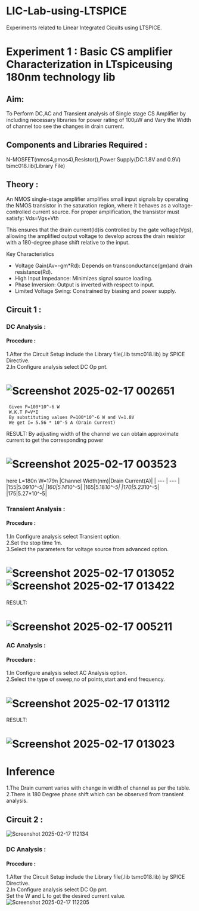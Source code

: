 # LIC-Lab-using-LTSPICE
Experiments related to  Linear Integrated Cicuits using LTSPICE.
# Experiment 1 : Basic CS amplifier Characterization in LTspiceusing 180nm technology lib
## Aim:
 To Perform DC,AC and Transient analysis of Single stage CS Amplifier by including necessary libraries for power rating of 100µW and Vary the Width of channel too see the changes in drain current.
## Components and Libraries Required :
 N-MOSFET(nmos4,pmos4),Resistor(),Power Supply(DC:1.8V and 0.9V)
 tsmc018.lib(Library File)
## Theory :
An NMOS single-stage amplifier amplifies small input signals by operating the NMOS transistor in the saturation region, where it behaves as a voltage-controlled current source. For proper amplification, the transistor must satisfy:
                          Vds=Vgs+Vth

This ensures that the drain current(Id)is controlled by the gate voltage(Vgs), allowing the amplified output voltage to develop across the drain resistor with a 180-degree phase shift relative to the input.  

Key Characteristics  
- Voltage Gain(Av=-gm*Rd): Depends on transconductance(gm)and drain resistance(Rd).  
- High Input Impedance: Minimizes signal source loading.  
- Phase Inversion: Output is inverted with respect to input.  
- Limited Voltage Swing: Constrained by biasing and power supply.  

## Circuit 1 :
### DC Analysis :
#### Procedure :
 1.After the Circuit Setup include the Library file(.lib tsmc018.lib) by SPICE Directive.</br>
 2.In Configure analysis select DC Op pnt.</br>
# ![Screenshot 2025-02-17 002651](https://github.com/user-attachments/assets/aceec8d5-e15d-4e72-a09b-644c3062df0b)
     Given P=100*10^-6 W
     W.K.T P=V*I
     By substituting values P=100*10^-6 W and V=1.8V
     We get I= 5.56 * 10^-5 A (Drain Current)
RESULT:
By adjusting width of the channel we can obtain approximate current to get the corresponding power
# ![Screenshot 2025-02-17 003523](https://github.com/user-attachments/assets/8f884108-93b7-44c6-b45b-501a34d9c882)
 here
 L=180n W=179n
 |Channel Width(nm)|Drain Current(A)|
 | --- | --- |
 |155|5.09*10^-5|
 |160|5.14*10^-5|
 |165|5.18*10^-5|
 |170|5.23*10^-5|
 |175|5.27*10^-5|

### Transient Analysis :
#### Procedure :
1.In Configure analysis select Transient option.</br>
2.Set the stop time 1m.</br>
3.Select the parameters for voltage source from advanced option.</br>
# ![Screenshot 2025-02-17 013052](https://github.com/user-attachments/assets/37eba255-e3ae-49cb-b985-38add0cfa925) ![Screenshot 2025-02-17 013422](https://github.com/user-attachments/assets/3ff82d34-b0b4-4c94-888c-eb1d506760e1)


RESULT:
# ![Screenshot 2025-02-17 005211](https://github.com/user-attachments/assets/8d313ba9-1aa7-4e81-b5ad-a4c455db8b8f)

### AC Analysis :
#### Procedure :
1.In Configure analysis select AC Analysis option.</br>
2.Select the type of sweep,no of points,start and end frequency.</br>

# ![Screenshot 2025-02-17 013112](https://github.com/user-attachments/assets/e9b350e0-313b-4263-9d43-4153bcbae47b)

RESULT:
# ![Screenshot 2025-02-17 013023](https://github.com/user-attachments/assets/f3f27e1c-ad2f-4e0a-8044-b3e394b792bf)

# Inference
1.The Drain current varies with change in width of channel as per the table.</br>
2.There is 180 Degree phase shift which can be observed  from transient analysis.</br>

## Circuit 2 :
![Screenshot 2025-02-17 112134](https://github.com/user-attachments/assets/98bf0839-9f83-4efa-81ee-302498d6793f)
### DC Analysis :
#### Procedure :
 1.After the Circuit Setup include the Library file(.lib tsmc018.lib) by SPICE Directive.</br>
 2.In Configure analysis select DC Op pnt.</br>
 Set the W and L to get the desired current value.
 ![Screenshot 2025-02-17 112205](https://github.com/user-attachments/assets/6e104b65-7f21-4f97-8fb1-0e87738de37c)

